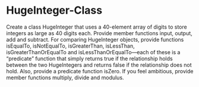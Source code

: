 # HugeInteger-Class
Create a class HugeInteger that uses a 40-element array of digits to store integers as large as 40 digits each. Provide member functions input, output, add and subtract. For comparing HugeInteger objects, provide functions isEqualTo, isNotEqualTo, isGreaterThan, isLessThan, isGreaterThanOrEqualTo and isLessThanOrEqualTo—each of these is a “predicate” function that simply returns true if the relationship holds between the two HugeIntegers and returns false if the relationship does not hold. Also, provide a predicate function isZero. If you feel ambitious, provide member functions multiply, divide and modulus.
